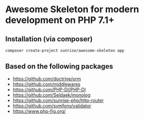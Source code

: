 # Awesome Skeleton for modern development on PHP 7.1+

## Installation (via composer)

```bash
composer create-project sunrise/awesome-skeleton app
```

## Based on the following packages

* https://github.com/doctrine/orm
* https://github.com/middlewares
* https://github.com/PHP-DI/PHP-DI
* https://github.com/Seldaek/monolog
* https://github.com/sunrise-php/http-router
* https://github.com/symfony/validator
* https://www.php-fig.org/
